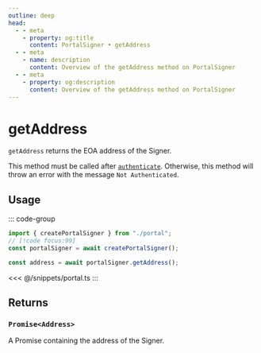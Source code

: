 ```yaml
---
outline: deep
head:
  - - meta
    - property: og:title
      content: PortalSigner • getAddress
  - - meta
    - name: description
      content: Overview of the getAddress method on PortalSigner
  - - meta
    - property: og:description
      content: Overview of the getAddress method on PortalSigner
---
```


# getAddress

`getAddress` returns the EOA address of the Signer.

This method must be called after [`authenticate`](/packages/aa-signers/portal/authenticate). Otherwise, this method will throw an error with the message `Not Authenticated`.

## Usage

::: code-group

```ts [example.ts]
import { createPortalSigner } from "./portal";
// [!code focus:99]
const portalSigner = await createPortalSigner();

const address = await portalSigner.getAddress();
```

<<< @/snippets/portal.ts
:::

## Returns

### `Promise<Address>`

A Promise containing the address of the Signer.
